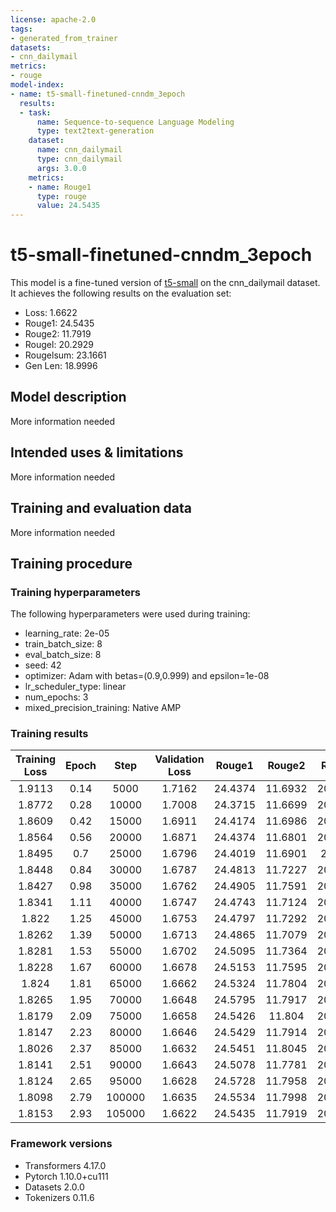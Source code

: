 ```yaml
---
license: apache-2.0
tags:
- generated_from_trainer
datasets:
- cnn_dailymail
metrics:
- rouge
model-index:
- name: t5-small-finetuned-cnndm_3epoch
  results:
  - task:
      name: Sequence-to-sequence Language Modeling
      type: text2text-generation
    dataset:
      name: cnn_dailymail
      type: cnn_dailymail
      args: 3.0.0
    metrics:
    - name: Rouge1
      type: rouge
      value: 24.5435
---
```


<!-- This model card has been generated automatically according to the information the Trainer had access to. You
should probably proofread and complete it, then remove this comment. -->

# t5-small-finetuned-cnndm_3epoch

This model is a fine-tuned version of [t5-small](https://huggingface.co/t5-small) on the cnn_dailymail dataset.
It achieves the following results on the evaluation set:
- Loss: 1.6622
- Rouge1: 24.5435
- Rouge2: 11.7919
- Rougel: 20.2929
- Rougelsum: 23.1661
- Gen Len: 18.9996

## Model description

More information needed

## Intended uses & limitations

More information needed

## Training and evaluation data

More information needed

## Training procedure

### Training hyperparameters

The following hyperparameters were used during training:
- learning_rate: 2e-05
- train_batch_size: 8
- eval_batch_size: 8
- seed: 42
- optimizer: Adam with betas=(0.9,0.999) and epsilon=1e-08
- lr_scheduler_type: linear
- num_epochs: 3
- mixed_precision_training: Native AMP

### Training results

| Training Loss | Epoch | Step   | Validation Loss | Rouge1  | Rouge2  | Rougel  | Rougelsum | Gen Len |
|:-------------:|:-----:|:------:|:---------------:|:-------:|:-------:|:-------:|:---------:|:-------:|
| 1.9113        | 0.14  | 5000   | 1.7162          | 24.4374 | 11.6932 | 20.1741 | 23.0427   | 18.9997 |
| 1.8772        | 0.28  | 10000  | 1.7008          | 24.3715 | 11.6699 | 20.1387 | 22.9772   | 18.9997 |
| 1.8609        | 0.42  | 15000  | 1.6911          | 24.4174 | 11.6986 | 20.1756 | 23.0205   | 18.9997 |
| 1.8564        | 0.56  | 20000  | 1.6871          | 24.4374 | 11.6801 | 20.1663 | 23.0366   | 18.9995 |
| 1.8495        | 0.7   | 25000  | 1.6796          | 24.4019 | 11.6901 | 20.177  | 23.034    | 18.999  |
| 1.8448        | 0.84  | 30000  | 1.6787          | 24.4813 | 11.7227 | 20.1985 | 23.0847   | 18.999  |
| 1.8427        | 0.98  | 35000  | 1.6762          | 24.4905 | 11.7591 | 20.2548 | 23.1006   | 18.9993 |
| 1.8341        | 1.11  | 40000  | 1.6747          | 24.4743 | 11.7124 | 20.1782 | 23.0726   | 18.9996 |
| 1.822         | 1.25  | 45000  | 1.6753          | 24.4797 | 11.7292 | 20.2319 | 23.0816   | 18.9993 |
| 1.8262        | 1.39  | 50000  | 1.6713          | 24.4865 | 11.7079 | 20.2214 | 23.0919   | 18.9986 |
| 1.8281        | 1.53  | 55000  | 1.6702          | 24.5095 | 11.7364 | 20.2534 | 23.1264   | 18.9991 |
| 1.8228        | 1.67  | 60000  | 1.6678          | 24.5153 | 11.7595 | 20.2544 | 23.1138   | 18.9993 |
| 1.824         | 1.81  | 65000  | 1.6662          | 24.5324 | 11.7804 | 20.2671 | 23.1498   | 18.9997 |
| 1.8265        | 1.95  | 70000  | 1.6648          | 24.5795 | 11.7917 | 20.2935 | 23.1855   | 18.9992 |
| 1.8179        | 2.09  | 75000  | 1.6658          | 24.5426 | 11.804  | 20.2861 | 23.1586   | 18.9996 |
| 1.8147        | 2.23  | 80000  | 1.6646          | 24.5429 | 11.7914 | 20.2889 | 23.1542   | 18.9993 |
| 1.8026        | 2.37  | 85000  | 1.6632          | 24.5451 | 11.8045 | 20.2781 | 23.1555   | 18.9996 |
| 1.8141        | 2.51  | 90000  | 1.6643          | 24.5078 | 11.7781 | 20.2631 | 23.121    | 18.9996 |
| 1.8124        | 2.65  | 95000  | 1.6628          | 24.5728 | 11.7958 | 20.2875 | 23.178    | 18.9996 |
| 1.8098        | 2.79  | 100000 | 1.6635          | 24.5534 | 11.7998 | 20.2979 | 23.169    | 18.9996 |
| 1.8153        | 2.93  | 105000 | 1.6622          | 24.5435 | 11.7919 | 20.2929 | 23.1661   | 18.9996 |


### Framework versions

- Transformers 4.17.0
- Pytorch 1.10.0+cu111
- Datasets 2.0.0
- Tokenizers 0.11.6
